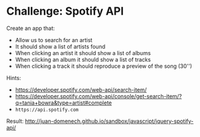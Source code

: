 # Challenge: Spotify API

Create an app that:

- Allow us to search for an artist
- It should show a list of artists found
- When clicking an artist it should show a list of albums
- When clicking an album it should show a list of tracks
- When clicking a track it should reproduce a preview of the song (30'')

Hints:
- https://developer.spotify.com/web-api/search-item/
- https://developer.spotify.com/web-api/console/get-search-item/?q=tania+bowra&type=artist#complete
- `https://api.spotify.com` 

Result:
http://juan-domenech.github.io/sandbox/javascript/jquery-spotify-api/
